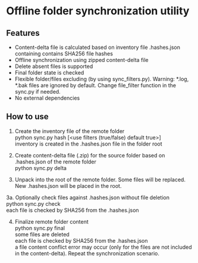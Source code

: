 # Offline folder synchronization utility
## Features
* Content-delta file is calculated based on inventory file .hashes.json containing contains SHA256 file hashes
* Offline synchronization using zipped content-delta file
* Delete absent files is supported
* Final folder state is checked 
* Flexible folder/files excluding (by using sync_filters.py).
	Warning: *.log, *.bak files are ignored by default. Change file_filter function in the sync.py if needed.
* No external dependencies

## How to use

1. Create the inventory file of the remote folder 
	<br>python sync.py hash <folder> [<use filters (true/false) default true>]
	<br>inventory is created in the .hashes.json file in the folder root

2. Create content-delta file (.zip) for the source folder based on .hashes.json of the remote folder
	<br>python sync.py delta <source folder> <inventory file> <content-delta file.zip>

3. Unpack <content-delta file.zip> into the root of the remote folder. Some files will be replaced. New .hashes.json will be placed in the root.

3a. Optionally check files against .hashes.json without file deletion
	<br>python sync.py check <folder>
	<br>each file is checked by SHA256 from the .hashes.json

4. Finalize remote folder content
	<br>python sync.py final <folder>
	<br>some files are deleted
	<br>each file is checked by SHA256 from the .hashes.json
	<br>a file content conflict error may occur (only for the files are not included in the content-delta). Repeat the synchronization scenario.
	
	